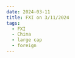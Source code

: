 ```yaml
---
date: 2024-03-11
title: FXI on 3/11/2024
tags: 
  - FXI
  - China
  - large cap
  - foreign
---
```

<div class="post">
<snapshot-grid 
    :reports="['2024/03/08/CTA/FXI', '2024/03/11/CTA/FXI', '2024/03/11/MTP/FXI']"
    chart="2024/03/11/Chart/FXI"
/>
<p>

</p>
<p>

</p>
</div>